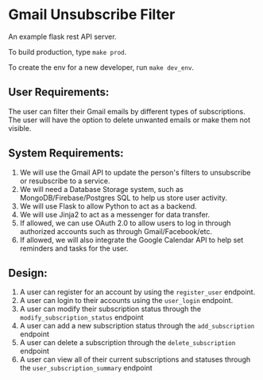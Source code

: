 # Gmail Unsubscribe Filter
An example flask rest API server.

To build production, type `make prod`.

To create the env for a new developer, run `make dev_env`.

## User Requirements:
  The user can filter their Gmail emails by different types of subscriptions. The user will have the option to delete unwanted emails or make them not visible. 

## System Requirements: 
1. We will use the Gmail API to update the person's filters to unsubscribe or resubscribe to a service. 
2. We will need a Database Storage system, such as MongoDB/Firebase/Postgres SQL to help us store user activity. 
3. We will use Flask to allow Python to act as a backend.
4. We will use Jinja2 to act as a messenger for data transfer.  
5. If allowed, we can use OAuth 2.0 to allow users to log in through authorized accounts such as through Gmail/Facebook/etc. 
6. If allowed, we will also integrate the Google Calendar API to help set reminders and tasks for the user. 

## Design: 
1. A user can register for an account by using the `register_user` endpoint. 
2. A user can login to their accounts using the `user_login` endpoint. 
3. A user can modify their subscription status through the `modify_subscription_status` endpoint 
4. A user can add a new subscription status through the `add_subscription` endpoint 
5. A user can delete a subscription through the `delete_subscription` endpoint 
6. A user can view all of their current subscriptions and statuses through the `user_subscription_summary` endpoint 

